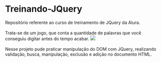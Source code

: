 # Treinando-JQuery
Repositório referente ao curso de treinamento de JQuery da Alura.
<br>
<br>
Trata-se de um jogo, que conta a quantidade de palavras que você conseguiu digitar antes do tempo acabar.
<img src="https://i.imgur.com/JdYDfih.png">
<br>
<br>
Nesse projeto pude praticar manipulação do DOM com JQuery, realizando validação, busca, manipulação, exclusão e adição no documento HTML.

